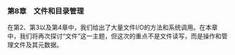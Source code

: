 ### 第8章　文件和目录管理

在第2、第3以及第4章中，我们给出了大量文件I/O的方法和系统调用。在本章中，我们将再次探讨“文件”这一主题，但这次的重点不是文件读写，而是操作和管理文件及其元数据。


